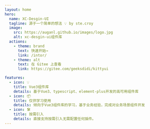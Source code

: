 ```yaml
---
layout: home 
hero:
  name: XC-Desgin-UI
  tagline: 源于一个简单的想法 💡 by ste.croy
  image:
    src: https://auganl.github.io/images/logo.jpg
    alt: xc-desgin-ui组件库
  actions:
    - theme: brand
      text: 快速开始→
      link: /intor/
    - theme: alt
      text: 在 Gitee 上查看
      link: https://gitee.com/geeksdidi/kittyui

features:
  - icon: 💡
    title: Vue3组件库
    details: 基于Vue3、typescript、element-plus开发的高可用组件库
  - icon: 📦
    title: 仅供学习使用
    details: 倾向于Vue3组件库的学习，基于业务经验，完成对业务场景组件开发
  - icon: 🛠️
    title: 按需引入
    details: 直接支持按需引入无需配置任何插件。
---
```



